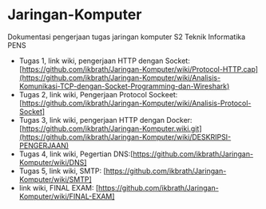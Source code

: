 # Jaringan-Komputer
Dokumentasi pengerjaan tugas jaringan komputer S2 Teknik Informatika PENS

- Tugas 1, link wiki, pengerjaan HTTP dengan Socket: [https://github.com/ikbrath/Jaringan-Komputer/wiki/Protocol-HTTP.cap](https://github.com/ikbrath/Jaringan-Komputer/wiki/Analisis-Komunikasi-TCP-dengan-Socket-Programming-dan-Wireshark) 
- Tugas 2, link wiki, Pengerjaan Protocol Sockeet: [https://github.com/ikbrath/Jaringan-Komputer/wiki/Analisis-Protocol-Socket] 
- Tugas 3, link wiki, pengerjaan HTTP dengan Docker: [https://github.com/ikbrath/Jaringan-Komputer.wiki.git](https://github.com/ikbrath/Jaringan-Komputer/wiki/DESKRIPSI-PENGERJAAN)
- Tugas 4, link wiki, Pegertian DNS:[https://github.com/ikbrath/Jaringan-Komputer/wiki/DNS]
- Tugas 5, link wiki, SMTP: [https://github.com/ikbrath/Jaringan-Komputer/wiki/SMTP]
- link wiki, FINAL EXAM: [https://github.com/ikbrath/Jaringan-Komputer/wiki/FINAL-EXAM]

